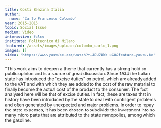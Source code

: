 ```yaml
---
title: Costi Benzina Italia
author:
  name: 'Carlo Francesco Colombo'
year: 2015-2016
topic: Social Issue
medium: Video
interactive: false
institute: Politecnico di Milano
featured: /assets/images/uploads/colombo_carlo_1.png
images: []
video: 'https://www.youtube.com/watch?v=JEU7Bbb-xG8&feature=youtu.be'
---
```

"This work aims to deepen a theme that currently has a strong hold on public opinion and is a source of great discussion. Since 1934 the Italian state has introduced the "excise duties" on petrol, which are already added to the VAT and with which they are added to the cost of the raw material to finally become the actual cost of the product to the consumer.
The fact analysed here will be that of excise duties. In fact, these are taxes that in history have been introduced by the state to deal with contingent problems and often generated by unexpected and major problems. In order to repay the state expenses, it has been chosen to subdivide the investment into so many micro parts that are attributed to the state monopolies, among which the gasoline.
